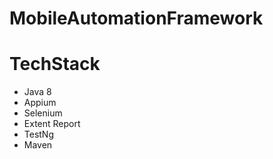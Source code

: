 # MobileAutomationFramework

# TechStack
- Java 8
- Appium
- Selenium
- Extent Report
- TestNg
- Maven
